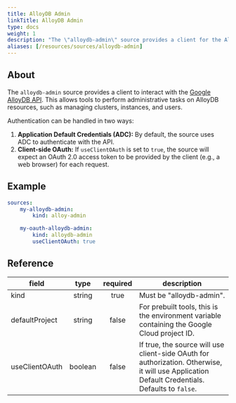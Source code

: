 ```yaml
---
title: AlloyDB Admin
linkTitle: AlloyDB Admin
type: docs
weight: 1
description: "The \"alloydb-admin\" source provides a client for the AlloyDB API.\n"
aliases: [/resources/sources/alloydb-admin]
---
```


## About

The `alloydb-admin` source provides a client to interact with the [Google
AlloyDB API](https://cloud.google.com/alloydb/docs/reference/rest). This allows
tools to perform administrative tasks on AlloyDB resources, such as managing
clusters, instances, and users.

Authentication can be handled in two ways:

1.  **Application Default Credentials (ADC):** By default, the source uses ADC
    to authenticate with the API.
2.  **Client-side OAuth:** If `useClientOAuth` is set to `true`, the source will
    expect an OAuth 2.0 access token to be provided by the client (e.g., a web
    browser) for each request.

## Example

```yaml
sources:
    my-alloydb-admin:
        kind: alloy-admin

    my-oauth-alloydb-admin:
        kind: alloydb-admin
        useClientOAuth: true
```

## Reference

| **field**      | **type** | **required** | **description**                                                                                                                                |
| -------------- | :------: | :----------: | ---------------------------------------------------------------------------------------------------------------------------------------------- |
| kind           |  string  |     true     | Must be "alloydb-admin".                                                                                                                       |
| defaultProject |  string  |     false    | For prebuilt tools, this is the environment variable containing the Google Cloud project ID.                                                   |
| useClientOAuth |  boolean |     false    | If true, the source will use client-side OAuth for authorization. Otherwise, it will use Application Default Credentials. Defaults to `false`. |
